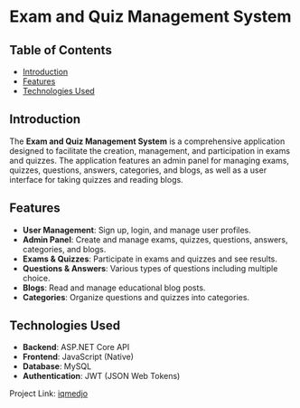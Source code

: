 # Exam and Quiz Management System


## Table of Contents
- [Introduction](#introduction)
- [Features](#features)
- [Technologies Used](#technologies-used)


## Introduction
The **Exam and Quiz Management System** is a comprehensive application designed to facilitate the creation, management, and participation in exams and quizzes. The application features an admin panel for managing exams, quizzes, questions, answers, categories, and blogs, as well as a user interface for taking quizzes and reading blogs.

## Features
- **User Management**: Sign up, login, and manage user profiles.
- **Admin Panel**: Create and manage exams, quizzes, questions, answers, categories, and blogs.
- **Exams & Quizzes**: Participate in exams and quizzes and see results.
- **Questions & Answers**: Various types of questions including multiple choice.
- **Blogs**: Read and manage educational blog posts.
- **Categories**: Organize questions and quizzes into categories.

## Technologies Used
- **Backend**: ASP.NET Core API
- **Frontend**: JavaScript (Native)
- **Database**: MySQL
- **Authentication**: JWT (JSON Web Tokens)



Project Link: [iqmedjo](https://www.iqmedjo.com/)

